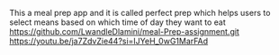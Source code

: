 This a meal prep app and it is called perfect prep which helps users to select means based on which time of day they want to eat
https://github.com/LwandleDlamini/meal-Prep-assignment.git     https://youtu.be/ja7ZdvZie44?si=IJYeH_0wG1MarFAd
